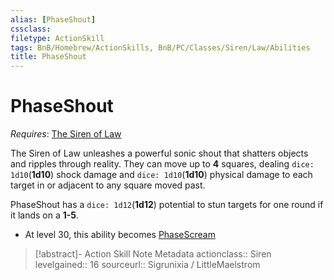 ```yaml
---
alias: [PhaseShout]
cssclass: 
filetype: ActionSkill
tags: BnB/Homebrew/ActionSkills, BnB/PC/Classes/Siren/Law/Abilities
title: PhaseShout
---
```


# PhaseShout
*Requires*: [The Siren of Law](../The-Siren-of-Law.md)

The Siren of Law unleashes a powerful sonic shout that shatters objects and ripples through reality. They can move up to **4** squares, dealing `dice: 1d10`(**1d10**) shock damage and `dice: 1d10`(**1d10**) physical damage to each target in or adjacent to any square moved past.

PhaseShout has a `dice: 1d12`(**1d12**) potential to stun targets for one round if it lands on a **1-5**.

- At level 30, this ability becomes [PhaseScream](PhaseScream.md)

>[!abstract]- Action Skill Note Metadata
> actionclass:: Siren
> levelgained:: 16
> sourceurl:: Sigrunixia / LittleMaelstrom
